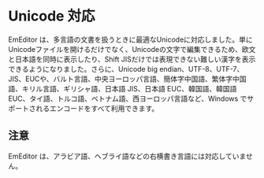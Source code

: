 # Unicode 対応

EmEditor
は、多言語の文書を扱うときに最適なUnicodeに対応しました。単にUnicodeファイルを開けるだけでなく、Unicodeの文字で編集できるため、欧文と日本語を同時に表示したり、Shift
JISだけでは表現できない難しい漢字を表示できるようになりました。さらに、Unicode big
endian、UTF-8、UTF-7、JIS、EUCや、バルト言語、中央ヨーロッパ言語、簡体字中国語、繁体字中国語、キリル言語、ギリシャ語、日本語
JIS、日本語 EUC、韓国語、韓国語 EUC、タイ語、トルコ語、ベトナム語、西ヨーロッパ言語など、Windows
でサポートされるエンコードをすべて利用できます。

## 注意

EmEditor は、アラビア語、ヘブライ語などの右横書き言語には対応していません。